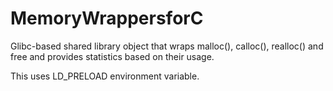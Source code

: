 # MemoryWrappersforC

Glibc-based shared library object that wraps malloc(), calloc(), realloc() and free and provides statistics based on their usage.

This uses LD_PRELOAD environment variable.
